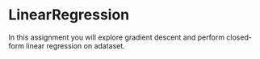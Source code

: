 # LinearRegression
 In this assignment you will explore gradient descent and perform closed-form linear regression on adataset.
